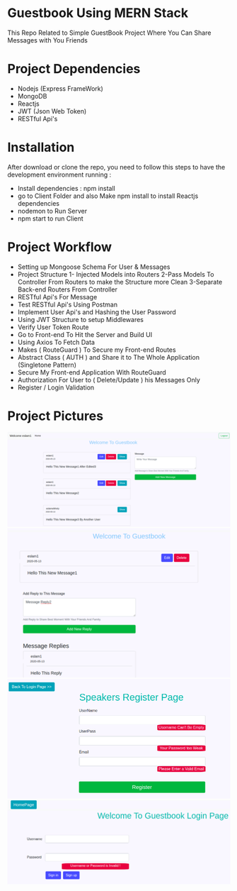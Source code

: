 # Guestbook Using MERN Stack
This Repo Related to Simple GuestBook Project Where You Can Share Messages with You Friends
# Project Dependencies

  - Nodejs (Express FrameWork)
  - MongoDB
  - Reactjs
  - JWT (Json Web Token)
  - RESTful Api's
  
# Installation
After download or clone the repo, you need to follow this steps to have the development environment running :
  - Install dependencies : npm install
  - go to Client Folder and also Make npm install to install Reactjs dependencies
  - nodemon to Run Server
  - npm start to run Client
  
# Project Workflow
 - Setting up Mongoose Schema For User & Messages
 - Project Structure 
 1- Injected Models into Routers
2-Pass Models To Controller From Routers to make the Structure more Clean
3-Separate Back-end Routers From Controller
  - RESTful Api's For Message 
  - Test RESTful Api's Using Postman
  - Implement User Api's and Hashing the User Password
  - Using JWT Structure to setup Middlewares
  - Verify User Token Route
  - Go to Front-end To Hit the Server and Build UI
  - Using Axios To Fetch Data
  - Makes ( RouteGuard ) To Secure my Front-end Routes
  - Abstract Class ( AUTH ) and Share it to The Whole Application (Singletone Pattern)
  - Secure My Front-end Application With RouteGuard
  - Authorization For User to ( Delete/Update ) his Messages Only
  - Register / Login Validation
  
# Project Pictures
![](client/public/MessageHomePage.png)
![](client/public/MessagePage.png)
![](client/public/RegisterPage.png)
![](client/public/LoginPage.png)



